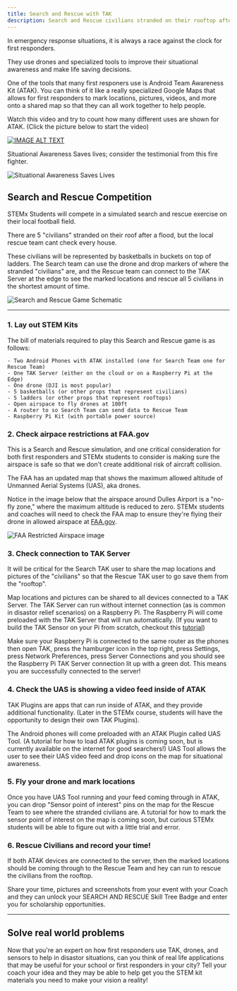 ```yaml
---
title: Search and Rescue with TAK
description: Search and Rescue civilians stranded on their rooftop after a flood.
---
```


In emergency response situations, it is always a race against the clock for first responders.

They use drones and specialized tools to improve their situational awareness and make life saving decisions.

One of the tools that many first responers use is Android Team Awareness Kit (ATAK). You can think of it like a really specialized Google Maps that allows for first responders to mark locations, pictures, videos, and more onto a shared map so that they can all work together to help people.

Watch this video and try to count how many different uses are shown for ATAK. (Click the picture below to start the video)

[![IMAGE ALT TEXT](https://i.imgur.com/Fsfl0AK.png)](http://www.youtube.com/watch?v=fiBt0wEiKh8 'TAK Video')

Situational Awareness Saves lives; consider the testimonial from this fire fighter.

![Situational Awareness Saves Lives](https://i.imgur.com/c6elTOm.png)

## Search and Rescue Competition

STEMx Students will compete in a simulated search and rescue exercise on their local football field.

There are 5 "civilians" stranded on their roof after a flood, but the local rescue team cant check every house.

These civilians will be represented by basketballs in buckets on top of ladders. The Search team can use the drone and drop markers of where the stranded "civilians" are, and the Rescue team can connect to the TAK Server at the edge to see the marked locations and rescue all 5 civilians in the shortest amount of time.

![Search and Rescue Game Schematic](https://i.imgur.com/MNpEFjy.png)

---

### 1. Lay out STEM Kits

The bill of materials required to play this Search and Rescue game is as follows:

```
- Two Android Phones with ATAK installed (one for Search Team one for Rescue Team)
- One TAK Server (either on the cloud or on a Raspberry Pi at the Edge)
- One drone (DJI is most popular)
- 5 basketballs (or other props that represent civilians)
- 5 ladders (or other props that represent rooftops)
- Open airspace to fly drones at 100ft
- A router to so Search Team can send data to Rescue Team
- Raspberry Pi Kit (with portable power source)

```

### 2. Check airpace restrictions at FAA.gov

This is a Search and Rescue simulation, and one critical consideration for both first responders and STEMx students to consider is making sure the airspace is safe so that we don't create additional risk of aircraft collision.

The FAA has an updated map that shows the maximum allowed altitude of Unmanned Aerial Systems (UAS), aka drones.

Notice in the image below that the airspace around Dulles Airport is a "no-fly zone," where the maximum altitude is reduced to zero. STEMx students and coaches will need to check the FAA map to ensure they're flying their drone in allowed airspace at [FAA.gov](https://e0.flightcdn.com/adsb/images/Windows_bit.PNG).

![FAA Restricted Airspace image](https://i.imgur.com/CLB23yz.png)

### 3. Check connection to TAK Server

It will be critical for the Search TAK user to share the map locations and pictures of the "civilians" so that the Rescue TAK user to go save them from the "rooftop".

Map locations and pictures can be shared to all devices connected to a TAK Server. The TAK Server can run without internet connection (as is common in disastor relief scenarios) on a Raspberry Pi. The Raspberry Pi will come preloaded with the TAK Server that will run automatically. (If you want to build the TAK Sensor on your Pi from scratch, checkout this [tutorial](https://stemx.app/tak-server-on-raspberry-pi))

Make sure your Raspberry Pi is connected to the same router as the phones then open TAK, press the hamburger icon in the top right, press Settings, press Network Preferences, press Server Connections and you should see the Raspberry Pi TAK Server connection lit up with a green dot. This means you are successfully connected to the server!

### 4. Check the UAS is showing a video feed inside of ATAK

TAK Plugins are apps that can run inside of ATAK, and they provide additional functionality. (Later in the STEMx course, students will have the opportunity to design their own TAK Plugins).

The Android phones will come preloaded with an ATAK Plugin called UAS Tool. (A tutorial for how to load ATAK plugins is coming soon, but is currently available on the internet for good searchers!) UAS Tool allows the user to see their UAS video feed and drop icons on the map for situational awareness.

### 5. Fly your drone and mark locations

Once you have UAS Tool running and your feed coming through in ATAK, you can drop "Sensor point of interest" pins on the map for the Rescue Team to see where the stranded civilians are. A tutorial for how to mark the sensor point of interest on the map is coming soon, but curious STEMx students will be able to figure out with a little trial and error.

### 6. Rescue Civilians and record your time!

If both ATAK devices are connected to the server, then the marked locations should be coming through to the Rescue Team and hey can run to rescue the civilians from the rooftop.

Share your time, pictures and screenshots from your event with your Coach and they can unlock your SEARCH AND RESCUE Skill Tree Badge and enter you for scholarship opportunities.

---

## Solve real world problems

Now that you're an expert on how first responders use TAK, drones, and sensors to help in disastor situations, can you think of real life applications that may be useful for your school or first responders in your city? Tell your coach your idea and they may be able to help get you the STEM kit materials you need to make your vision a reality!
